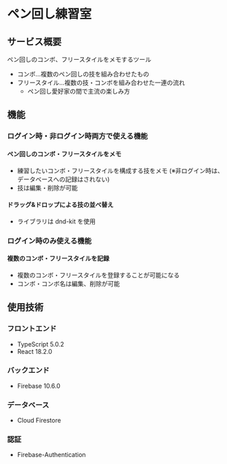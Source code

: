 # ペン回し練習室

## サービス概要

ペン回しのコンボ、フリースタイルをメモするツール

- コンボ…複数のペン回しの技を組み合わせたもの
- フリースタイル…複数の技・コンボを組み合わせた一連の流れ
  - ペン回し愛好家の間で主流の楽しみ方

## 機能

### ログイン時・非ログイン時両方で使える機能

#### ペン回しのコンボ・フリースタイルをメモ

- 練習したいコンボ・フリースタイルを構成する技をメモ
  (※非ログイン時は、データベースへの記録はされない)
- 技は編集・削除が可能

#### ドラッグ&ドロップによる技の並べ替え

- ライブラリは dnd-kit を使用

### ログイン時のみ使える機能

#### 複数のコンボ・フリースタイルを記録

- 複数のコンボ・フリースタイルを登録することが可能になる
- コンボ・コンボ名は編集、削除が可能

## 使用技術

### フロントエンド

- TypeScript 5.0.2
- React 18.2.0

### バックエンド

- Firebase 10.6.0

### データベース

- Cloud Firestore

### 認証

- Firebase-Authentication
